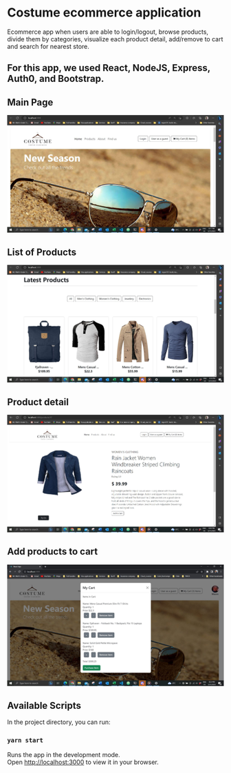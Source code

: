 
# Costume ecommerce application

Ecommerce app when users are able to login/logout, browse products, divide them by categories, visualize each product detail, add/remove to cart and search for nearest store. 

## For this app, we used React, NodeJS, Express, Auth0, and Bootstrap.

## Main Page
![architecture](https://github.com/mauroapjr/ecommerce/blob/master/public/assets/main_page.JPG)

## List of Products
![architecture](https://github.com/mauroapjr/ecommerce/blob/master/public/assets/product_list.JPG)

## Product detail
![architecture](https://github.com/mauroapjr/ecommerce/blob/master/public/assets/product_detail.JPG)

## Add products to cart
![architecture](https://github.com/mauroapjr/ecommerce/blob/master/public/assets/cart.JPG)

## Available Scripts

In the project directory, you can run:

### `yarn start`

Runs the app in the development mode.\
Open [http://localhost:3000](http://localhost:3000) to view it in your browser.
